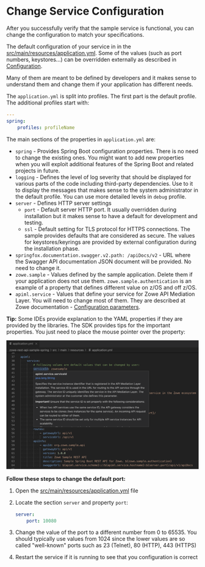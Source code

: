 # Change Service Configuration

After you successfully verify that the sample service is functional, you can change the configuration to match your specifications.

The default configuration of your service in in the [src/main/resources/application.yml](../src/main/resources/application.yml). Some of the values (such as port numbers, keystores...) can be overridden externally as described in [Configuration](config.md).

Many of them are meant to be defined by developers and it makes sense to understand them and change them if your application has different needs.

The `application.yml` is split into profiles. The first part is the default profile.
The additional profiles start with:

```yaml
---
spring:
    profiles: profileName
```

The main sections of the properties in `application.yml` are:

- `spring` - Provides Spring Boot configuration properties. There is no need to change the existing ones. You might want to add new properties when you will exploit additional features of the Spring Boot and related projects in future.
- `logging` - Defines the level of log severity that should be displayed for various parts of the code including third-party dependencies. Use to it to display the messages that makes sense to the system administrator in the default profile. You can use more detailed levels in `debug` profile.
- `server` - Defines HTTP server settings
  - `port` - Default server HTTP port. It usually overridden during installation but it makes sense to have a default for development and testing.
  - `ssl` - Default setting for TLS protocol for HTTPS connections. The sample provides defaults that are considered as secure. The values for keystores/keyrings are provided by external configuration during the installation phase.
- `springfox.documentation.swagger.v2.path: /apiDocs/v2` - URL where the Swagger API documentation JSON document will be provided. No need to change it.
- `zowe.sample` - Values defined by the sample application. Delete them if your application does not use them. `zowe.sample.authentication` is an example of a property that defines different value on z/OS and off z/OS.
- `apiml.service` - Values that define your service for Zowe API Mediation Layer. You will need to change most of them. They are described at Zowe documentation - [Configuration parameters](https://docs.zowe.org/stable/extend/extend-apiml/api-mediation-onboard-an-existing-rest-api-service-without-code-changes.html#configuration-parameters).

**Tip:** Some IDEs provide explanation to the YAML properties if they are provided by the libraries. The SDK provides tips for the important properties. You just need to place the mouse pointer over the property:

![YAML properties in VSCode](images/vscode-yaml-help.png)

**Follow these steps to change the default port:**

1. Open the [src/main/resources/application.yml](../src/main/resources/application.yml) file

2. Locate the section `server` and property `port`:

    ```yaml
    server:
        port: 10080
    ```

3. Change the value of the port to a different number from 0 to 65535. You should typically use values from 1024 since the lower values are so called "well-known" ports such as 23 (Telnet), 80 (HTTP), 443 (HTTPS)

4. Restart the service if it is running to see that you configuration is correct
